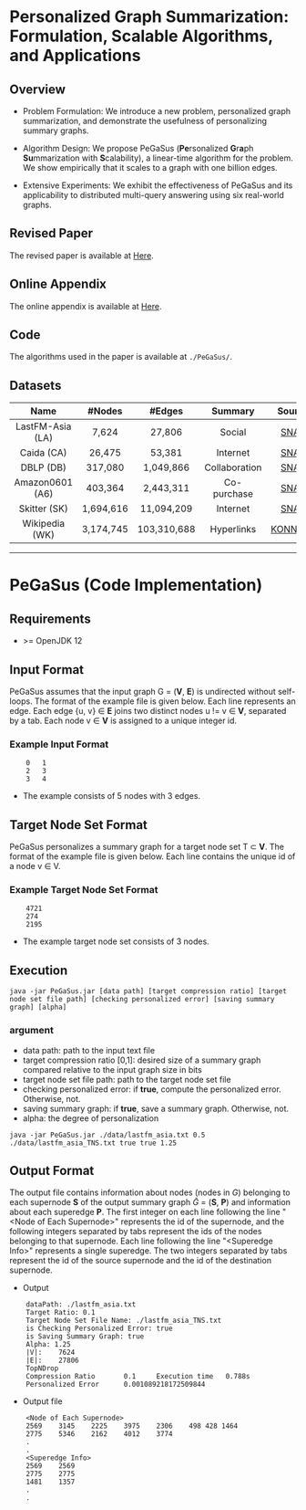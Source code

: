 # Personalized Graph Summarization: Formulation, Scalable Algorithms, and Applications

## Overview
- Problem Formulation: We introduce a new problem, personalized graph summarization, and demonstrate the usefulness of personalizing summary graphs.

- Algorithm Design: We propose PeGaSus (**Pe**rsonalized **G**r**a**ph **Su**mmarization with **S**calability), a linear-time algorithm for the problem. We show empirically that it scales to a graph with one billion edges.

- Extensive Experiments: We exhibit the effectiveness of PeGaSus and its applicability to distributed multi-query answering using six real-world graphs.


## Revised Paper
The revised paper is available at [Here](./Personalized_Summarization_of_Massive_Graphs(OnlineAppendix).pdf).

## Online Appendix
The online appendix is available at [Here](./Personalized_Summarization_of_Massive_Graphs(Revised).pdf).


## Code
The algorithms used in the paper is available at ```./PeGaSus/```.

## Datasets
|Name|#Nodes|#Edges|Summary|Source|Download|
|:---:|:---:|:---:|:---:|:---:|:---:|
|LastFM-Asia (LA)|7,624|27,806|Social|[SNAP](https://snap.stanford.edu/data/feather-lastfm-social.html)|[LINK](https://snap.stanford.edu/data/lastfm_asia.zip)|
|Caida (CA)|26,475|53,381|Internet|[SNAP](https://snap.stanford.edu/data/as-Caida.html)|[LINK](https://snap.stanford.edu/data/as-caida.tar.gz)|
|DBLP (DB)|317,080|1,049,866|Collaboration|[SNAP](https://snap.stanford.edu/data/com-DBLP.html)|[LINK](https://snap.stanford.edu/data/bigdata/communities/com-dblp.ungraph.txt.gz)|
|Amazon0601 (A6)|403,364|2,443,311|Co-purchase|[SNAP](https://snap.stanford.edu/data/amazon0601.html)|[LINK](https://snap.stanford.edu/data/amazon0601.txt.gz)|
|Skitter (SK)|1,694,616|11,094,209|Internet|[SNAP](https://snap.stanford.edu/data/as-Skitter.html)|[LINK](https://snap.stanford.edu/data/as-skitter.txt.gz)|
|Wikipedia (WK)|3,174,745|103,310,688|Hyperlinks|[KONNECT](http://konect.cc/networks/wikipedia_link_sr/)|[LINK](http://konect.cc/files/download.tsv.wikipedia_link_sr.tar.bz2)|

----

# PeGaSus (Code Implementation)

## Requirements

* \>= OpenJDK 12

## Input Format

PeGaSus assumes that the input graph G = (**V**, **E**) is undirected without self-loops.
The format of the example file is given below.
Each line represents an edge.
Each edge {u, v} ∈ **E** joins two distinct nodes u != v ∈ **V**, separated by a tab.
Each node v ∈ **V** is assigned to a unique integer id.

### Example Input Format
```
    0   1
    2   3
    3   4
```
- The example consists of 5 nodes with 3 edges.

## Target Node Set Format

PeGaSus personalizes a summary graph for a target node set T ⊂ **V**.
The format of the example file is given below.
Each line contains the unique id of a node v ∈ V.
### Example Target Node Set Format
```
    4721
    274
    2195
```
- The example target node set consists of 3 nodes.

## Execution

```
java -jar PeGaSus.jar [data path] [target compression ratio] [target node set file path] [checking personalized error] [saving summary graph] [alpha]
```

### argument
- data path: path to the input text file
- target compression ratio [0,1]: desired size of a summary graph compared relative to the input graph size in bits
- target node set file path: path to the target node set file
- checking personalized error: if **true**, compute the personalized error. Otherwise, not.
- saving summary graph: if **true**, save a summary graph. Otherwise, not.
- alpha: the degree of personalization

```
java -jar PeGaSus.jar ./data/lastfm_asia.txt 0.5 ./data/lastfm_asia_TNS.txt true true 1.25   
```
## Output Format

The output file contains information about nodes (nodes in *G*) belonging to each
supernode **S** of the output summary graph $\bar{G}$ = (**S**, **P**) and information about each superedge **P**. 
The first integer on each line following the line "\<Node of Each Supernode\>" represents the id of the supernode, and the following integers separated by tabs represent the ids of the nodes belonging to that supernode.
Each line following  the line "\<Superedge Info\>" represents a single superedge. 
The two integers separated by tabs represent the id of the source supernode and the id of the destination supernode.

* Output
```
    dataPath: ./lastfm_asia.txt
    Target Ratio: 0.1
    Target Node Set File Name: ./lastfm_asia_TNS.txt
    is Checking Personalized Error: true
    is Saving Summary Graph: true
    Alpha: 1.25
    |V|:    7624
    |E|:    27806
    TopNDrop
    Compression Ratio       0.1     Execution time   0.788s
    Personalized Error      0.001089218172509844
```


* Output file
```
    <Node of Each Supernode>
    2569	3145	2225	3975	2306    498 428 1464
    2775	5346	2162	4012	3774
    .
    .
    <Superedge Info>
    2569	2569
    2775	2775
    1481	1357
    .
    .
```








